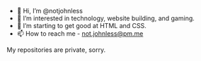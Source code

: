 - 👋 Hi, I’m @notjohnless
- 👀 I’m interested in technology, website building, and gaming.
- 🌱 I’m starting to get good at HTML and CSS.
- 📫 How to reach me - not.johnless@pm.me

My repositories are private, sorry.
